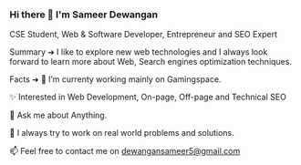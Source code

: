 ### Hi there 👋 I'm Sameer Dewangan

CSE Student, Web & Software Developer, Entrepreneur and SEO Expert

Summary ➜
I like to explore new web technologies and I always look forward to learn more about Web, Search engines optimization techniques.

Facts ➜
 🔭 I’m currenty working mainly on Gamingspace.
 
 ✨ Interested in Web Development, On-page, Off-page and Technical SEO
 
 💬 Ask me about Anything.
 
 👾 I always try to work on real world problems and solutions.
         
📫 Feel free to contact me on dewangansameer5@gmail.com
<!--
**Sameerda2/Sameerda2** is a ✨ _special_ ✨ repository because its `README.md` (this file) appears on your GitHub profile.

Here are some ideas to get you started:

- 🔭 I’m currently working on ...
- 🌱 I’m currently learning ...
- 👯 I’m looking to collaborate on ...
- 🤔 I’m looking for help with ...
- 💬 Ask me about ...
- 📫 How to reach me: ...
- 😄 Pronouns: ...
- ⚡ Fun fact: ...
-->
